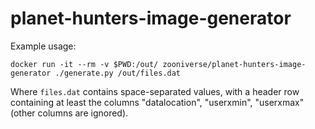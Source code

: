 # planet-hunters-image-generator

Example usage:

```
docker run -it --rm -v $PWD:/out/ zooniverse/planet-hunters-image-generator ./generate.py /out/files.dat
```

Where `files.dat` contains space-separated values, with a header row containing
at least the columns "datalocation", "userxmin", "userxmax" (other columns are
ignored).
